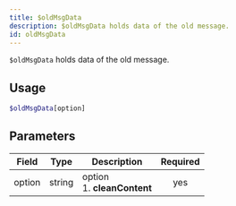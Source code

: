 ```yaml
---
title: $oldMsgData 
description: $oldMsgData holds data of the old message.
id: oldMsgData
---
```


`$oldMsgData` holds data of the old message.

## Usage

```php
$oldMsgData[option]
```

## Parameters 


| Field  | Type   | Description                       | Required |
| ------ | ------ | --------------------------------- |:--------:|
| option | string | option <br /> 1. **cleanContent** |    yes   |
